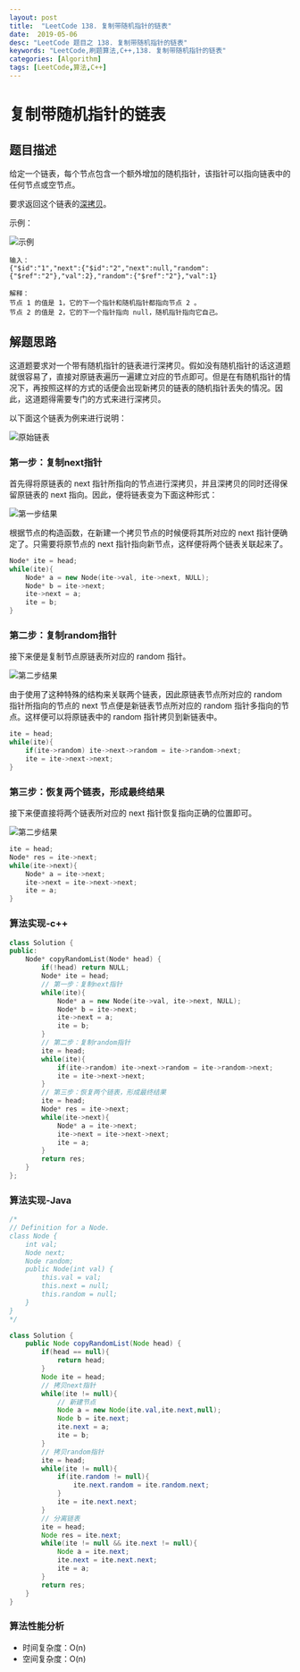 ```yaml
---
layout: post
title:  "LeetCode 138. 复制带随机指针的链表"
date:  2019-05-06
desc: "LeetCode 题目之 138. 复制带随机指针的链表"
keywords: "LeetCode,刷题算法,C++,138. 复制带随机指针的链表"
categories: [Algorithm]
tags: [LeetCode,算法,C++]
---
```

# 复制带随机指针的链表

## 题目描述

给定一个链表，每个节点包含一个额外增加的随机指针，该指针可以指向链表中的任何节点或空节点。

要求返回这个链表的[深拷贝](https://baike.baidu.com/item/%E6%B7%B1%E6%8B%B7%E8%B4%9D/22785317?fr=aladdin)。 

示例：

![示例](/assets/images/2019/2019-05/0.png)

```
输入：
{"$id":"1","next":{"$id":"2","next":null,"random":{"$ref":"2"},"val":2},"random":{"$ref":"2"},"val":1}

解释：
节点 1 的值是 1，它的下一个指针和随机指针都指向节点 2 。
节点 2 的值是 2，它的下一个指针指向 null，随机指针指向它自己。
```

## 解题思路

这道题要求对一个带有随机指针的链表进行深拷贝。假如没有随机指针的话这道题就很容易了，直接对原链表遍历一遍建立对应的节点即可。但是在有随机指针的情况下，再按照这样的方式的话便会出现新拷贝的链表的随机指针丢失的情况。因此，这道题得需要专门的方式来进行深拷贝。

以下面这个链表为例来进行说明：

![原始链表](/assets/images/2019/2019-05/1.png)

### 第一步：复制next指针

首先得将原链表的 next 指针所指向的节点进行深拷贝，并且深拷贝的同时还得保留原链表的 next 指向。因此，便将链表变为下面这种形式：

![第一步结果](/assets/images/2019/2019-05/2.png)

根据节点的构造函数，在新建一个拷贝节点的时候便将其所对应的 next 指针便确定了。只需要将原节点的 next 指针指向新节点，这样便将两个链表关联起来了。

```cpp
Node* ite = head;
while(ite){
    Node* a = new Node(ite->val, ite->next, NULL);
    Node* b = ite->next;
    ite->next = a;
    ite = b;
}
```

### 第二步：复制random指针

接下来便是复制节点原链表所对应的 random 指针。

![第二步结果](/assets/images/2019/2019-05/3.png)

由于使用了这种特殊的结构来关联两个链表，因此原链表节点所对应的 random 指针所指向的节点的 next 节点便是新链表节点所对应的 random 指针多指向的节点。这样便可以将原链表中的 random 指针拷贝到新链表中。

```cpp
ite = head;
while(ite){
    if(ite->random) ite->next->random = ite->random->next;
    ite = ite->next->next;
}
```

### 第三步：恢复两个链表，形成最终结果

接下来便直接将两个链表所对应的 next 指针恢复指向正确的位置即可。

![第二步结果](/assets/images/2019/2019-05/4.png)

```cpp
ite = head;
Node* res = ite->next;
while(ite->next){
    Node* a = ite->next;
    ite->next = ite->next->next;
    ite = a;
}
```

### 算法实现-c++

```cpp
class Solution {
public:
    Node* copyRandomList(Node* head) {
        if(!head) return NULL;
        Node* ite = head;
        // 第一步：复制next指针
        while(ite){
            Node* a = new Node(ite->val, ite->next, NULL);
            Node* b = ite->next;
            ite->next = a;
            ite = b;
        }
        // 第二步：复制random指针
        ite = head;
        while(ite){
            if(ite->random) ite->next->random = ite->random->next;
            ite = ite->next->next;
        }
        // 第三步：恢复两个链表，形成最终结果
        ite = head;
        Node* res = ite->next;
        while(ite->next){
            Node* a = ite->next;
            ite->next = ite->next->next;
            ite = a;
        }
        return res;
    }
};
```

### 算法实现-Java

```java
/*
// Definition for a Node.
class Node {
    int val;
    Node next;
    Node random;
    public Node(int val) {
        this.val = val;
        this.next = null;
        this.random = null;
    }
}
*/

class Solution {
    public Node copyRandomList(Node head) {
        if(head == null){
            return head;
        }
        Node ite = head;
        // 拷贝next指针
        while(ite != null){
            // 新建节点
            Node a = new Node(ite.val,ite.next,null);
            Node b = ite.next;
            ite.next = a;
            ite = b;
        }
        // 拷贝random指针
        ite = head;
        while(ite != null){
            if(ite.random != null){
                ite.next.random = ite.random.next;
            }
            ite = ite.next.next;
        }
        // 分离链表
        ite = head;
        Node res = ite.next;
        while(ite != null && ite.next != null){
            Node a = ite.next;
            ite.next = ite.next.next;
            ite = a;
        }
        return res;
    }
}
```

### 算法性能分析

- 时间复杂度：O(n)
- 空间复杂度：O(n)
